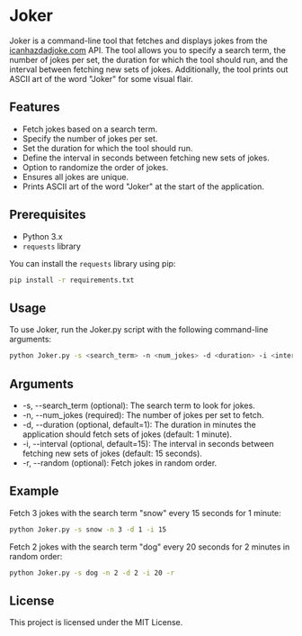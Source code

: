 # Joker

Joker is a command-line tool that fetches and displays jokes from the [icanhazdadjoke.com](https://icanhazdadjoke.com) API. The tool allows you to specify a search term, the number of jokes per set, the duration for which the tool should run, and the interval between fetching new sets of jokes. Additionally, the tool prints out ASCII art of the word "Joker" for some visual flair.

## Features

- Fetch jokes based on a search term.
- Specify the number of jokes per set.
- Set the duration for which the tool should run.
- Define the interval in seconds between fetching new sets of jokes.
- Option to randomize the order of jokes.
- Ensures all jokes are unique.
- Prints ASCII art of the word "Joker" at the start of the application.

## Prerequisites

- Python 3.x
- `requests` library

You can install the `requests` library using pip:
```sh
pip install -r requirements.txt
```

## Usage

To use Joker, run the Joker.py script with the following command-line arguments:
```sh
python Joker.py -s <search_term> -n <num_jokes> -d <duration> -i <interval> [-r]
```

## Arguments

- -s, --search_term (optional): The search term to look for jokes.
- -n, --num_jokes (required): The number of jokes per set to fetch.
- -d, --duration (optional, default=1): The duration in minutes the application should fetch sets of jokes (default: 1 minute).
- -i, --interval (optional, default=15): The interval in seconds between fetching new sets of jokes (default: 15 seconds).
- -r, --random (optional): Fetch jokes in random order.

## Example

Fetch 3 jokes with the search term "snow" every 15 seconds for 1 minute:
```sh
python Joker.py -s snow -n 3 -d 1 -i 15
```
Fetch 2 jokes with the search term "dog" every 20 seconds for 2 minutes in random order:
```sh
python Joker.py -s dog -n 2 -d 2 -i 20 -r
```

## License

This project is licensed under the MIT License.
